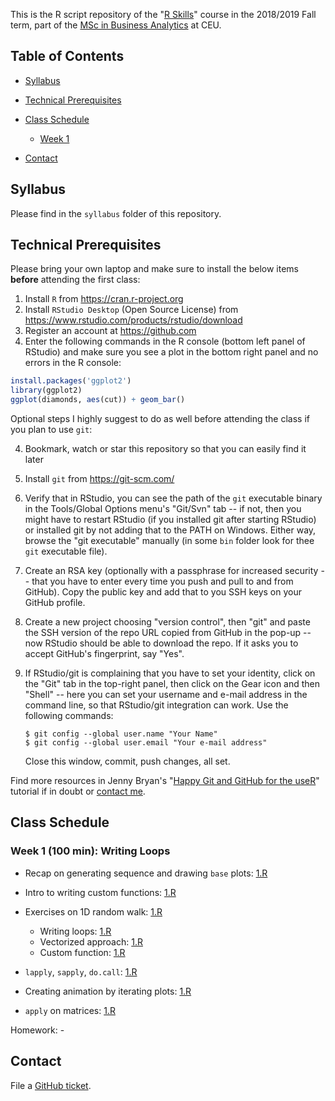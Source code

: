This is the R script repository of the "[R Skills](https://courses.ceu.edu/courses/r-skills)" course in the 2018/2019 Fall term, part of the [MSc in Business Analytics](https://courses.ceu.edu/programs/ms/master-science-business-analytics) at CEU.

## Table of Contents

* [Syllabus](https://github.com/daroczig/CEU-R-skills#syllabus)
* [Technical Prerequisites](https://github.com/daroczig/CEU-R-skills#technical-prerequisites)
* [Class Schedule](https://github.com/daroczig/CEU-R-skills#class-schedule)

    * [Week 1](https://github.com/daroczig/CEU-R-skills#week-1-100-min-writing-loops)

* [Contact](https://github.com/daroczig/CEU-R-lab#contacts)

## Syllabus

Please find in the `syllabus` folder of this repository.

## Technical Prerequisites

Please bring your own laptop and make sure to install the below items **before** attending the first class:

1. Install `R` from https://cran.r-project.org
2. Install `RStudio Desktop` (Open Source License) from https://www.rstudio.com/products/rstudio/download
3. Register an account at https://github.com
4. Enter the following commands in the R console (bottom left panel of RStudio) and make sure you see a plot in the bottom right panel and no errors in the R console:

```r
install.packages('ggplot2')
library(ggplot2)
ggplot(diamonds, aes(cut)) + geom_bar()
```

Optional steps I highly suggest to do as well before attending the class if you plan to use `git`:

4. Bookmark, watch or star this repository so that you can easily find it later
5. Install `git` from https://git-scm.com/
6. Verify that in RStudio, you can see the path of the `git` executable binary in the Tools/Global Options menu's "Git/Svn" tab -- if not, then you might have to restart RStudio (if you installed git after starting RStudio) or installed git by not adding that to the PATH on Windows. Either way, browse the "git executable" manually (in some `bin` folder look for thee `git` executable file).
7. Create an RSA key (optionally with a passphrase for increased security -- that you have to enter every time you push and pull to and from GitHub). Copy the public key and add that to you SSH keys on your GitHub profile.
8. Create a new project choosing "version control", then "git" and paste the SSH version of the repo URL copied from GitHub in the pop-up -- now RStudio should be able to download the repo. If it asks you to accept GitHub's fingerprint, say "Yes".
9. If RStudio/git is complaining that you have to set your identity, click on the "Git" tab in the top-right panel, then click on the Gear icon and then "Shell" -- here you can set your username and e-mail address in the command line, so that RStudio/git integration can work. Use the following commands:

    ```
    $ git config --global user.name "Your Name"
    $ git config --global user.email "Your e-mail address"
    ```
    Close this window, commit, push changes, all set.

Find more resources in Jenny Bryan's "[Happy Git and GitHub for the useR](http://happygitwithr.com/)" tutorial if in doubt or [contact me](#contact).

## Class Schedule

### Week 1 (100 min): Writing Loops

* Recap on generating sequence and drawing `base` plots: [1.R](1.R#L1)
* Intro to writing custom functions: [1.R](1.R#L9)
* Exercises on 1D random walk: [1.R](1.R#L28)

    * Writing loops: [1.R](1.R#L34)
    * Vectorized approach: [1.R](1.R#L42)
    * Custom function: [1.R](1.R#L64)
    
* `lapply`, `sapply`, `do.call`: [1.R](1.R#L70)
* Creating animation by iterating plots: [1.R](1.R#L96)
* `apply` on matrices: [1.R](1.R#L113)

Homework: -

## Contact

File a [GitHub ticket](https://github.com/daroczig/CEU-R-skills/issues).
